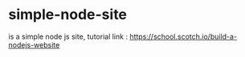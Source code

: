 # simple-node-site
is a simple node js site, tutorial link :
https://school.scotch.io/build-a-nodejs-website
